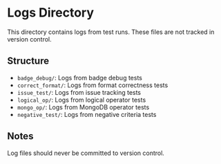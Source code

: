 # Logs Directory

This directory contains logs from test runs. These files are not tracked in version control.

## Structure

- `badge_debug/`: Logs from badge debug tests
- `correct_format/`: Logs from format correctness tests
- `issue_test/`: Logs from issue tracking tests
- `logical_op/`: Logs from logical operator tests
- `mongo_op/`: Logs from MongoDB operator tests
- `negative_test/`: Logs from negative criteria tests

## Notes

Log files should never be committed to version control.
